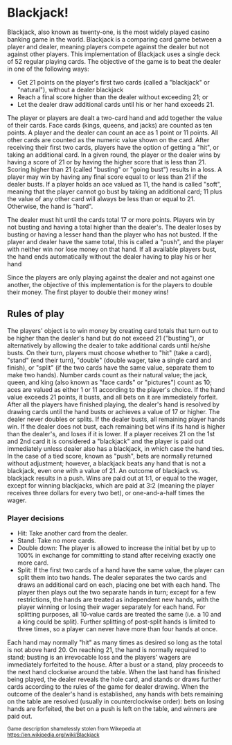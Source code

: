 # Blackjack!

Blackjack, also known as twenty-one, is the most widely played casino banking game in the world. Blackjack is a comparing card game between a player and dealer, meaning players compete against the dealer but not against other players. This implementation of Blackjack uses a single deck of 52 regular playing cards. The objective of the game is to beat the dealer in one of the following ways:
* Get 21 points on the player's first two cards (called a "blackjack" or "natural"), without a dealer blackjack
* Reach a final score higher than the dealer without exceeding 21;
 or
* Let the dealer draw additional cards until his or her hand exceeds 21.

The player or players are dealt a two-card hand and add together the value of their cards. Face cards (kings, queens, and jacks) are counted as ten points. A player and the dealer can count an ace as 1 point or 11 points. All other cards are counted as the numeric value shown on the card. After receiving their first two cards, players have the option of getting a "hit", or taking an additional card. In a given round, the player or the dealer wins by having a score of 21 or by having the higher score that is less than 21. Scoring higher than 21 (called "busting" or "going bust") results in a loss. A player may win by having any final score equal to or less than 21 if the dealer busts. If a player holds an ace valued as 11, the hand is called "soft", meaning that the player cannot go bust by taking an additional card; 11 plus the value of any other card will always be less than or equal to 21. Otherwise, the hand is "hard".

The dealer must hit until the cards total 17 or more points. Players win by not busting and having a total higher than the dealer's. The dealer loses by busting or having a lesser hand than the player who has not busted. If the player and dealer have the same total, this is called a "push", and the player with neither win nor lose money on that hand. If all available players bust, the hand ends automatically without the dealer having to play his or her hand

Since the players are only playing against the dealer and not against one another, the objective of this implementation is for the players to double their money.  The first player to double their money wins!

## Rules of play
The players' object is to win money by creating card totals that turn out to be higher than the dealer's hand but do not exceed 21 ("busting"), or alternatively by allowing the dealer to take additional cards until he/she busts. On their turn, players must choose whether to "hit" (take a card), "stand" (end their turn), "double" (double wager, take a single card and finish), or "split" (if the two cards have the same value, separate them to make two hands). Number cards count as their natural value; the jack, queen, and king (also known as "face cards" or "pictures") count as 10; aces are valued as either 1 or 11 according to the player's choice. If the hand value exceeds 21 points, it busts, and all bets on it are immediately forfeit. After all the players have finished playing, the dealer's hand is resolved by drawing cards until the hand busts or achieves a value of 17 or higher. The dealer never doubles or splits. If the dealer busts, all remaining player hands win. If the dealer does not bust, each remaining bet wins if its hand is higher than the dealer's, and loses if it is lower. If a player receives 21 on the 1st and 2nd card it is considered a "blackjack" and the player is paid out immediately unless dealer also has a blackjack, in which case the hand ties. In the case of a tied score, known as "push", bets are normally returned without adjustment; however, a blackjack beats any hand that is not a blackjack, even one with a value of 21. An outcome of blackjack vs. blackjack results in a push. Wins are paid out at 1:1, or equal to the wager, except for winning blackjacks, which are paid at 3:2 (meaning the player receives three dollars for every two bet), or one-and-a-half times the wager.

### Player decisions
* Hit: Take another card from the dealer.
* Stand: Take no more cards.
* Double down: The player is allowed to increase the initial bet by up to 100% in exchange for committing to stand after receiving exactly one more card.
* Split: If the first two cards of a hand have the same value, the player can split them into two hands.  The dealer separates the two cards and draws an additional card on each, placing one bet with each hand. The player then plays out the two separate hands in turn; except for a few restrictions, the hands are treated as independent new hands, with the player winning or losing their wager separately for each hand. For splitting purposes, all 10-value cards are treated the same (i.e. a 10 and a king could be split). Further splitting of post-split hands is limited to three times, so a player can never have more than four hands at once.  

Each hand may normally "hit" as many times as desired so long as the total is not above hard 20. On reaching 21, the hand is normally required to stand; busting is an irrevocable loss and the players' wagers are immediately forfeited to the house. After a bust or a stand, play proceeds to the next hand clockwise around the table. When the last hand has finished being played, the dealer reveals the hole card, and stands or draws further cards according to the rules of the game for dealer drawing. When the outcome of the dealer's hand is established, any hands with bets remaining on the table are resolved (usually in counterclockwise order): bets on losing hands are forfeited, the bet on a push is left on the table, and winners are paid out.


<sub> Game description shamelessly stolen from Wikepedia at https://en.wikipedia.org/wiki/Blackjack </sub>


